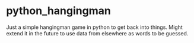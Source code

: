 # python_hangingman
Just a simple hangingman game in python to get back into things.
Might extend it in the future to use data from elsewhere as words to be guessed.
